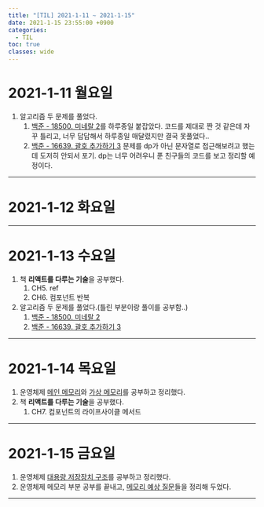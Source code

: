 ```yaml
---
title: "[TIL] 2021-1-11 ~ 2021-1-15"
date: 2021-1-15 23:55:00 +0900
categories:
  - TIL
toc: true
classes: wide
---
```


# 2021-1-11 월요일

1. 알고리즘 두 문제를 풀었다.
   1. [백준 - 18500. 미네랄 2](https://www.acmicpc.net/problem/18500)를 하루종일 붙잡았다. 코드를 제대로 짠 것 같은데 자꾸 틀리고, 너무 답답해서 하루종일 매달렸지만 결국 못풀었다..
   2. [백준 - 16639. 괄호 추가하기 3](https://www.acmicpc.net/problem/16639) 문제를 dp가 아닌 문자열로 접근해보려고 했는데 도저히 안되서 포기. dp는 너무 어려우니 푼 친구들의 코드를 보고 정리할 예정이다.

---

# 2021-1-12 화요일

---

# 2021-1-13 수요일

1. 책 **리액트를 다루는 기술**을 공부했다.
   1. CH5. ref
   2. CH6. 컴포넌트 반복
2. 알고리즘 두 문제를 풀었다.(틀린 부분이랑 풀이를 공부함..)
   1. [백준 - 18500. 미네랄 2](http://ddb8036631.github.io/boj/백준_18500_미네랄-2)
   2. [백준 - 16639. 괄호 추가하기 3](http://ddb8036631.github.io/boj/백준_16639_괄호-추가하기-3)

---

# 2021-1-14 목요일

1. 운영체제 [메인 메모리](http://ddb8036631.github.io/운영체제/OS_메인-메모리)와 [가상 메모리](http://ddb8036631.github.io/운영체제/OS_가상-메모리)를 공부하고 정리했다.
2. 책 **리액트를 다루는 기술**을 공부했다.
   1. CH7. 컴포넌트의 라이프사이클 메서드

---

# 2021-1-15 금요일

1. 운영체제 [대용량 저장장치 구조](http://ddb8036631.github.io/운영체제/OS_대용량-저장장치-구조)를 공부하고 정리했다.
2. 운영체제 메모리 부분 공부를 끝내고, [메모리 예상 질문](http://ddb8036631.github.io/면접-예상-질문/CS-예상-질문_운영체제2)들을 정리해 두었다.

---
